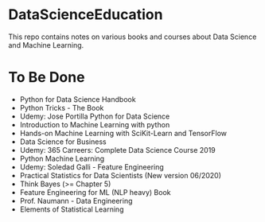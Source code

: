 # DataScienceEducation
This repo contains notes on various books and courses about Data Science and Machine Learning.

# To Be Done
- Python for Data Science Handbook
- Python Tricks - The Book
- Udemy: Jose Portilla Python for Data Science
- Introduction to Machine Learning with python
- Hands-on Machine Learning with SciKit-Learn and TensorFlow
- Data Science for Business
- Udemy: 365 Carreers: Complete Data Science Course 2019
- Python Machine Learning
- Udemy: Soledad Galli - Feature Engineering
- Practical Statistics for Data Scientists (New version 06/2020)
- Think Bayes (>= Chapter 5)
- Feature Engineering for ML (NLP heavy) Book
- Prof. Naumann - Data Engineering
- Elements of Statistical Learning


